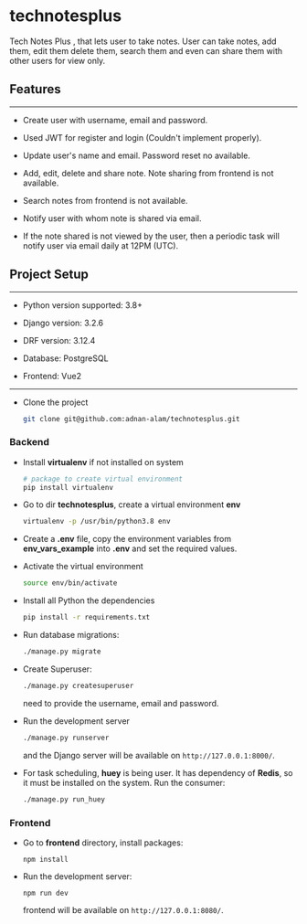 # technotesplus

Tech Notes Plus , that lets user to take notes. User can take notes, add them, edit them delete them, search them and even can share them with other users for view only.

## Features

---

- Create user with username, email and password.

- Used JWT for register and login (Couldn't implement properly).

- Update user's name and email. Password reset no available.

- Add, edit, delete and share note. Note sharing from frontend is not available.

- Search notes from frontend is not available.

- Notify user with whom note is shared via email.

- If the note shared is not viewed by the user, then a periodic task will notify user via email daily at 12PM (UTC).

## Project Setup

---

- Python version supported: 3.8+

- Django version: 3.2.6

- DRF version: 3.12.4

- Database: PostgreSQL

- Frontend: Vue2

---

- Clone the project

  ```bash
  git clone git@github.com:adnan-alam/technotesplus.git
  ```

### Backend

- Install **virtualenv** if not installed on system

  ```bash
  # package to create virtual environment
  pip install virtualenv
  ```

- Go to dir **technotesplus**, create a virtual environment **env**

  ```bash
  virtualenv -p /usr/bin/python3.8 env
  ```

- Create a **.env** file, copy the environment variables from **env_vars_example** into **.env** and set the required values.

- Activate the virtual environment

  ```bash
  source env/bin/activate
  ```

- Install all Python the dependencies

  ```bash
  pip install -r requirements.txt
  ```

- Run database migrations:

  ```bash
  ./manage.py migrate
  ```

- Create Superuser:

  ```bash
  ./manage.py createsuperuser
  ```

  need to provide the username, email and password.

- Run the development server

  ```bash
  ./manage.py runserver
  ```

  and the Django server will be available on `http://127.0.0.1:8000/`.

- For task scheduling, **huey** is being user. It has dependency of **Redis**, so it must be installed on the system. Run the consumer:

  ```bash
  ./manage.py run_huey
  ```

### Frontend

- Go to **frontend** directory, install packages:

  ```
  npm install
  ```

- Run the development server:
  ```
  npm run dev
  ```
  frontend will be available on `http://127.0.0.1:8080/`.
